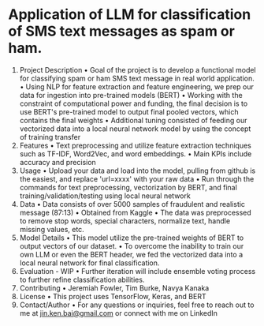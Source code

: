 # Application of LLM for classification of SMS text messages as spam or ham.

1. Project Description
•	Goal of the project is to develop a functional model for classifying spam or ham SMS text message in real world application.
•	Using NLP for feature extraction and feature engineering, we prep our data for ingestion into pre-trained models (BERT)
•	Working with the constraint of computational power and funding, the final decision is to use BERT's pre-trained model to output final pooled vectors, which contains the final weights
•	Additional tuning consisted of feeding our vectorized data into a local neural network model by using the concept of training transfer
3. Features
•	Text preprocessing and utilize feature extraction techniques such as TF-IDF, Word2Vec, and word embeddings.
•	Main KPIs include accuracy and precision
4. Usage
•	Upload your data and load into the model, pulling from github is the easiest, and replace 'url=xxxx' with your raw data
•	Run through the commands for text preprocessing, vectorization by BERT, and final training/validation/testing using local neural network
5. Data
•	Data consists of over 5000 samples of fraudulent and realistic message (87:13)
•	Obtained from Kaggle
•	The data was preprocessed to remove stop words, special characters, normalize text, handle missing values, etc.
6. Model Details
•	This model utilize the pre-trained weights of BERT to output vectors of our dataset.
•	To overcome the inability to train our own LLM or even the BERT header, we fed the vectorized data into a local neural network for final classification.
7. Evaluation - WIP
•	Further iteration will include ensemble voting process to further refine classification abilities.
9. Contributing
•	Jeremiah Fowler, Tim Burke, Navya Kanaka
10. License
•	This project uses TensorFlow, Keras, and BERT
11. Contact/Author
•	For any questions or inquiries, feel free to reach out to me at jin.ken.bai@gmail.com or connect with me on LinkedIn



